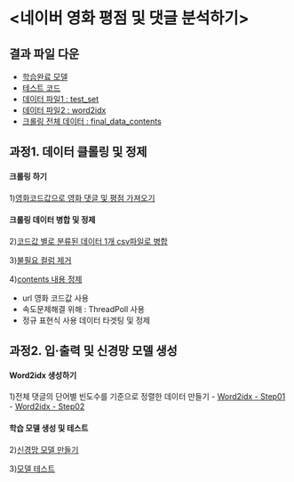 # <네이버 영화 평점 및 댓글 분석하기>

## 결과 파일 다운
 - [학습완료 모델](https://drive.google.com/file/d/1Vm6r-F_0CRMHUrKLOzVDuUlgzF7Yg32j/view?usp=sharing)
 - [테스트 코드](https://github.com/Yumai-K/MyProject/blob/master/Naver_Movie_RepleScore_Analysis/model_test.ipynb)
 - [데이터 파일1 : test_set](https://drive.google.com/open?id=1BttX5LnNLX5tvHuM9q8imcb4pQB4c26g)
 - [데이터 파일2 : word2idx](https://drive.google.com/open?id=113X1nL58V8GWHVldBYCzUS_0bJrxR9QJ)
 - [크롤링 전체 데이터 : final_data_contents](https://drive.google.com/open?id=1zB1xwLnfzi5uUtMgCNGI8IIXznSc087j)
 
 
## 과정1. 데이터 클롤링 및 정제

 #### 크롤링 하기
  1)[영화코드값으로 영화 댓글 및 평점 가져오기](https://github.com/Yumai-K/MyProject/blob/master/Naver_Movie_RepleScore_Analysis/movie_reple_crawling_final.ipynb)
 #### 크롤링 데이터 병합 및 정제
  2)[코드값 별로 분류된 데이터 1개 csv파일로 병합](https://github.com/Yumai-K/MyProject/blob/master/Naver_Movie_RepleScore_Analysis/merge_csv_data.ipynb)
  
  3)[불필요 컬럼 제거](https://github.com/Yumai-K/MyProject/blob/master/Naver_Movie_RepleScore_Analysis/refine_csv.ipynb)
  
  4)[contents 내용 정제](https://github.com/Yumai-K/MyProject/blob/master/Naver_Movie_RepleScore_Analysis/refine_contents.ipynb)

  - url 영화 코드값 사용
  - 속도문제해결 위해 : ThreadPoll 사용
  - 정규 표현식 사용 데이터 타겟팅 및 정제


## 과정2. 입·출력 및 신경망 모델 생성

 #### Word2idx 생성하기
  1)전체 댓글의 단어별 빈도수를 기준으로 정렬한 데이터 만들기
      - [Word2idx - Step01](https://github.com/Yumai-K/MyProject/blob/master/Naver_Movie_RepleScore_Analysis/make_word2idx_step01.ipynb)
      - [Word2idx - Step02](https://github.com/Yumai-K/MyProject/blob/master/Naver_Movie_RepleScore_Analysis/make_word2idx_step02.ipynb)

  #### 학습 모델 생성 및 테스트
  2)[신경망 모델 만들기](https://github.com/Yumai-K/MyProject/blob/master/Naver_Movie_RepleScore_Analysis/create_model.ipynb)
  
  3)[모델 테스트](https://github.com/Yumai-K/MyProject/blob/master/Naver_Movie_RepleScore_Analysis/model_test.ipynb)
